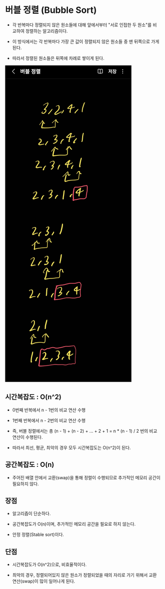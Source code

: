 # 버블 정렬 (Bubble Sort)

- 각 반복마다 정렬되지 않은 원소들에 대해 앞에서부터 "서로 인접한 두 원소"를 비교하여 정렬하는 알고리즘이다.

- 이 방식에서는 각 반복마다 가장 큰 값이 정렬되지 않은 원소들 중 맨 뒤쪽으로 가게 된다.

- 따라서 정렬된 원소들은 뒤쪽에 차례로 쌓이게 된다.

![Bubble Sort](./img/BubbleSort.jpg)

## 시간복잡도 : O(n^2)

- 0번째 반복에서 n - 1번의 비교 연산 수행

- 1번째 반복에서 n - 2번의 비교 연산 수행

- 즉, 버블 정렬에서는 총 (n - 1) + (n - 2) + ... + 2 + 1 = n * (n - 1) / 2 번의 비교 연산이 수행된다.

- 따라서 최선, 평균, 최악의 경우 모두 시간복잡도는 O(n^2)이 된다.

## 공간복잡도 : O(n)

- 주어진 배열 안에서 교환(swap)을 통해 정렬이 수행되므로 추가적인 메모리 공간이 필요하지 않다.

## 장점

- 알고리즘이 단순하다.

- 공간복잡도가 O(n)이며, 추가적인 메모리 공간을 필요로 하지 않는다.

- 안정 정렬(Stable sort)이다.

## 단점

- 시간복잡도가 O(n^2)으로, 비효율적이다.

- 최악의 경우, 정렬되어있지 않은 원소가 정렬되었을 때의 자리로 가기 위해서 교환 연산(swap)이 많이 일어나게 된다.

